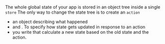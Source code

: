 The whole global state of your app is stored in an object tree inside a single `store`
The only way to change the state tree is to create an `action`
- an object describing what happened
- and <dispatch it to the store>.
To specify how state gets updated in response to an action
- you write <pure reducer functions> that calculate a new state based on the old state and the action.

